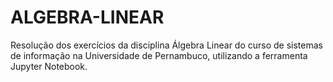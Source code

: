 # ALGEBRA-LINEAR
 Resolução dos exercícios da disciplina Álgebra Linear do curso de sistemas de informação na Universidade de Pernambuco, utilizando a ferramenta Jupyter Notebook.
